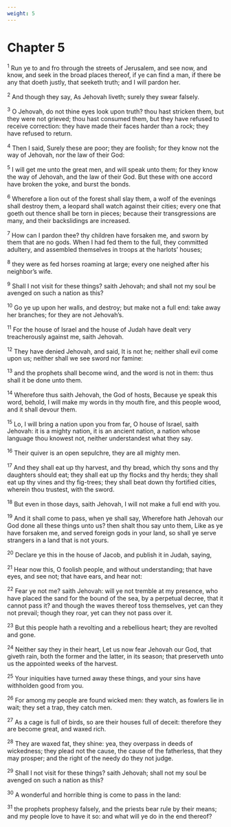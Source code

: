 ```yaml
---
weight: 5
---
```


# Chapter 5

<sup>1</sup> Run ye to and fro through the streets of Jerusalem, and see now, and know, and seek in the broad places thereof, if ye can find a man, if there be any that doeth justly, that seeketh truth; and I will pardon her. 

<sup>2</sup> And though they say, As Jehovah liveth; surely they swear falsely. 

<sup>3</sup> O Jehovah, do not thine eyes look upon truth? thou hast stricken them, but they were not grieved; thou hast consumed them, but they have refused to receive correction: they have made their faces harder than a rock; they have refused to return. 

<sup>4</sup> Then I said, Surely these are poor; they are foolish; for they know not the way of Jehovah, nor the law of their God: 

<sup>5</sup> I will get me unto the great men, and will speak unto them; for they know the way of Jehovah, and the law of their God. But these with one accord have broken the yoke, and burst the bonds. 

<sup>6</sup> Wherefore a lion out of the forest shall slay them, a wolf of the evenings shall destroy them, a leopard shall watch against their cities; every one that goeth out thence shall be torn in pieces; because their transgressions are many, and their backslidings are increased. 

<sup>7</sup> How can I pardon thee? thy children have forsaken me, and sworn by them that are no gods. When I had fed them to the full, they committed adultery, and assembled themselves in troops at the harlots’ houses; 

<sup>8</sup> they were as fed horses roaming at large; every one neighed after his neighbor’s wife. 

<sup>9</sup> Shall I not visit for these things? saith Jehovah; and shall not my soul be avenged on such a nation as this? 

<sup>10</sup> Go ye up upon her walls, and destroy; but make not a full end: take away her branches; for they are not Jehovah’s. 

<sup>11</sup> For the house of Israel and the house of Judah have dealt very treacherously against me, saith Jehovah. 

<sup>12</sup> They have denied Jehovah, and said, It is not he; neither shall evil come upon us; neither shall we see sword nor famine: 

<sup>13</sup> and the prophets shall become wind, and the word is not in them: thus shall it be done unto them. 

<sup>14</sup> Wherefore thus saith Jehovah, the God of hosts, Because ye speak this word, behold, I will make my words in thy mouth fire, and this people wood, and it shall devour them. 

<sup>15</sup> Lo, I will bring a nation upon you from far, O house of Israel, saith Jehovah: it is a mighty nation, it is an ancient nation, a nation whose language thou knowest not, neither understandest what they say. 

<sup>16</sup> Their quiver is an open sepulchre, they are all mighty men. 

<sup>17</sup> And they shall eat up thy harvest, and thy bread, which thy sons and thy daughters should eat; they shall eat up thy flocks and thy herds; they shall eat up thy vines and thy fig-trees; they shall beat down thy fortified cities, wherein thou trustest, with the sword. 

<sup>18</sup> But even in those days, saith Jehovah, I will not make a full end with you. 

<sup>19</sup> And it shall come to pass, when ye shall say, Wherefore hath Jehovah our God done all these things unto us? then shalt thou say unto them, Like as ye have forsaken me, and served foreign gods in your land, so shall ye serve strangers in a land that is not yours. 

<sup>20</sup> Declare ye this in the house of Jacob, and publish it in Judah, saying, 

<sup>21</sup> Hear now this, O foolish people, and without understanding; that have eyes, and see not; that have ears, and hear not: 

<sup>22</sup> Fear ye not me? saith Jehovah: will ye not tremble at my presence, who have placed the sand for the bound of the sea, by a perpetual decree, that it cannot pass it? and though the waves thereof toss themselves, yet can they not prevail; though they roar, yet can they not pass over it. 

<sup>23</sup> But this people hath a revolting and a rebellious heart; they are revolted and gone. 

<sup>24</sup> Neither say they in their heart, Let us now fear Jehovah our God, that giveth rain, both the former and the latter, in its season; that preserveth unto us the appointed weeks of the harvest. 

<sup>25</sup> Your iniquities have turned away these things, and your sins have withholden good from you. 

<sup>26</sup> For among my people are found wicked men: they watch, as fowlers lie in wait; they set a trap, they catch men. 

<sup>27</sup> As a cage is full of birds, so are their houses full of deceit: therefore they are become great, and waxed rich. 

<sup>28</sup> They are waxed fat, they shine: yea, they overpass in deeds of wickedness; they plead not the cause, the cause of the fatherless, that they may prosper; and the right of the needy do they not judge. 

<sup>29</sup> Shall I not visit for these things? saith Jehovah; shall not my soul be avenged on such a nation as this? 

<sup>30</sup> A wonderful and horrible thing is come to pass in the land: 

<sup>31</sup> the prophets prophesy falsely, and the priests bear rule by their means; and my people love to have it so: and what will ye do in the end thereof? 


